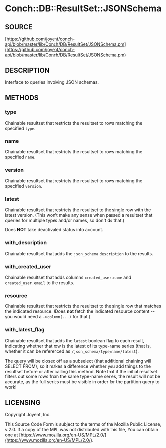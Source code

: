 # Conch::DB::ResultSet::JSONSchema

## SOURCE

[https://github.com/joyent/conch-api/blob/master/lib/Conch/DB/ResultSet/JSONSchema.pm](https://github.com/joyent/conch-api/blob/master/lib/Conch/DB/ResultSet/JSONSchema.pm)

## DESCRIPTION

Interface to queries involving JSON schemas.

## METHODS

### type

Chainable resultset that restricts the resultset to rows matching the specified `type`.

### name

Chainable resultset that restricts the resultset to rows matching the specified `name`.

### version

Chainable resultset that restricts the resultset to rows matching the specified `version`.

### latest

Chainable resultset that restricts the resultset to the single row with the latest version.
(This won't make any sense when passed a resultset that queries for multiple types and/or
names, so don't do that.)

Does **NOT** take deactivated status into account.

### with\_description

Chainable resultset that adds the `json_schema` `description` to the results.

### with\_created\_user

Chainable resultset that adds columns `created_user.name` and `created_user.email` to the results.

### resource

Chainable resultset that restricts the resultset to the single row that matches
the indicated resource.  (Does **not** fetch the indicated resource content -- you would need a
`->column(...)` for that.)

### with\_latest\_flag

Chainable resultset that adds the `latest` boolean flag to each result, indicating whether
that row is the latest of its type-name series (that is, whether it can be referenced as
`/json_schema/type/name/latest`).

The query will be closed off as a subselect (that additional chaining will SELECT FROM),
so it makes a difference whether you add things to the resultset before or after calling this
method. Note that if the initial resultset filters out some rows from the same type-name series,
the result will not be accurate, as the full series must be visible in order for the partition
query to work!

## LICENSING

Copyright Joyent, Inc.

This Source Code Form is subject to the terms of the Mozilla Public License,
v.2.0. If a copy of the MPL was not distributed with this file, You can obtain
one at [https://www.mozilla.org/en-US/MPL/2.0/](https://www.mozilla.org/en-US/MPL/2.0/).
